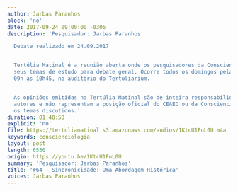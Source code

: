 ```yaml
---
author: Jarbas Paranhos
block: 'no'
date: 2017-09-24 09:00:00 -0306
description: 'Pesquisador: Jarbas Paranhos

  Debate realizado em 24.09.2017


  Tertúlia Matinal é a reunião aberta onde os pesquisadores da Conscienciologia apresentam
  seus temas de estudo para debate geral. Ocorre todos os domingos pela manhã, das
  09h às 10h45, no auditório do Tertuliarium.


  As opiniões emitidas na Tertúlia Matinal são de inteira responsabilidade de seus
  autores e não representam a posição oficial do CEAEC ou da Conscienciologia sobre
  os temas discutidos.'
duration: 01:48:50
explicit: 'no'
file: https://tertuliamatinal.s3.amazonaws.com/audios/1KtcU1FuL0U.m4a
keywords: conscienciologia
layout: post
length: 6530
origin: https://youtu.be/1KtcU1FuL0U
summary: 'Pesquisador: Jarbas Paranhos'
title: '#64 - Sincronicidade: Uma Abordagem Histórica'
voices: Jarbas Paranhos
---
```

